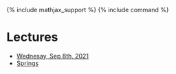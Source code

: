 {% include mathjax_support %}
{% include command %}




# Lectures
* [Wednesay, Sep 8th, 2021](./Sep_8th_2021.md)
* [Springs](Bars/Springs.md)
